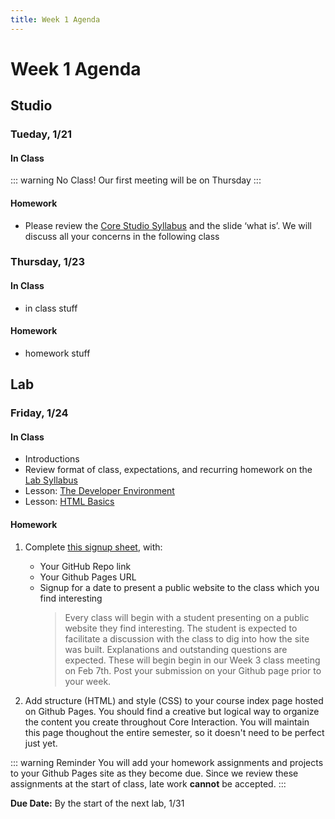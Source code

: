 ```yaml
---
title: Week 1 Agenda
---
```


# Week 1 Agenda

## Studio

### Tueday, 1/21

#### In Class

::: warning No Class!
Our first meeting will be on Thursday
:::

#### Homework

- Please review the [Core Studio Syllabus](/) and the slide ‘what is’. We will discuss all your concerns in the following class

### Thursday, 1/23

#### In Class

- in class stuff

#### Homework

- homework stuff

## Lab

### Friday, 1/24

#### In Class

- Introductions
- Review format of class, expectations, and recurring homework on the [Lab Syllabus](https://docs.google.com/document/d/1dDaj-eQHMSL0f148LS6eyfYv_7OLbUtjcrA9sm_sIes/edit?usp=sharing)
- Lesson: [The Developer Environment](../lessons/lab/lesson-1)
- Lesson: [HTML Basics](../lessons/lab/lesson-2)

#### Homework

1. Complete [this signup sheet](https://docs.google.com/spreadsheets/d/1ZLs2MEZhbOPJz6kPV7nZ0nnJnQ0087rqwlZyL0UbFCY/edit?usp=sharing), with:

   - Your GitHub Repo link
   - Your Github Pages URL
   - Signup for a date to present a public website to the class which you find interesting
     <blockquote>Every class will begin with a student presenting on a public website they find interesting. The student is expected to facilitate a discussion with the class to dig into how the site was built. Explanations and outstanding questions are expected. These will begin begin in our Week 3 class meeting on Feb 7th. Post your submission on your Github page prior to your week.</blockquote>

1. Add structure (HTML) and style (CSS) to your course index page hosted on Github Pages. You should find a creative but logical way to organize the content you create throughout Core Interaction. You will maintain this page thoughout the entire semester, so it doesn't need to be perfect just yet.

::: warning Reminder
You will add your homework assignments and projects to your Github Pages site as they become due. Since we review these assignments at the start of class, late work <b>cannot</b> be accepted.
:::

<b>Due Date:</b> By the start of the next lab, 1/31
